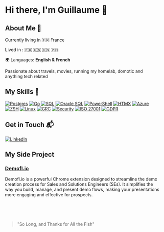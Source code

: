 # Hi there, I'm Guillaume 👋

## About Me 🚀

Currently living in 🇫🇷 France

Lived in :
🇫🇷 🇺🇸 🇨🇳 🇵🇭

🌍 Languages: **English & French**

Passionate about travels, movies, running my homelab, domotic and anything tech related

## My Skills 🧠
[![Postgres](https://img.shields.io/badge/PostgreSQL-316192?style=for-the-badge&logo=postgresql&logoColor=white)](https://www.postgresql.org/)
[![Go](https://img.shields.io/badge/Go-00ADD8?style=for-the-badge&logo=go&logoColor=white)](https://golang.org/)
[![SQL](https://img.shields.io/badge/SQL-4479A1?style=for-the-badge&logo=sql&logoColor=white)](https://en.wikipedia.org/wiki/SQL)
[![Oracle SQL](https://img.shields.io/badge/Oracle_SQL-F80000?style=for-the-badge&logo=oracle&logoColor=white)](https://www.oracle.com/database/technologies/appdev/sqldeveloper-landing.html)
[![PowerShell](https://img.shields.io/badge/PowerShell-5391FE?style=for-the-badge&logo=powershell&logoColor=white)](https://docs.microsoft.com/en-us/powershell/)
[![HTMX](https://img.shields.io/badge/HTMX-0c4b8d?style=for-the-badge&logo=htmx&logoColor=white)](https://htmx.org/)
[![Azure](https://img.shields.io/badge/Azure-0078D4?style=for-the-badge&logo=microsoft-azure&logoColor=white)](https://azure.microsoft.com/)
[![ZSH](https://img.shields.io/badge/ZSH-000000?style=for-the-badge&logo=gnu-bash&logoColor=white)](https://www.zsh.org/)
[![Linux](https://img.shields.io/badge/Linux-FCC624?style=for-the-badge&logo=linux&logoColor=black)](https://www.kernel.org/)
[![GRC](https://img.shields.io/badge/GRC-008080?style=for-the-badge&logo=grc&logoColor=white)](https://en.wikipedia.org/wiki/Governance,_risk_management,_and_compliance)
[![Security](https://img.shields.io/badge/Security-FFA500?style=for-the-badge&logo=security&logoColor=white)](https://en.wikipedia.org/wiki/Computer_security)
[![ISO 27001](https://img.shields.io/badge/ISO%2027001-0033A0?style=for-the-badge&logo=iso-27001&logoColor=white)](https://en.wikipedia.org/wiki/ISO/IEC_27001)
[![GDPR](https://img.shields.io/badge/GDPR-0044AA?style=for-the-badge&logo=gdpr&logoColor=white)](https://en.wikipedia.org/wiki/General_Data_Protection_Regulation)

<!--[![LinkedIn](https://img.shields.io/badge/LinkedIn-0077B5?style=for-the-badge&logo=linkedin&logoColor=white)](https://www.linkedin.com/in/consultant42/)-->

## Get in Touch 📬
<a href="https://www.linkedin.com/in/guigui42/" target="_blank">
    <img src="https://img.shields.io/badge/LinkedIn-0077B5?style=for-the-badge&logo=linkedin&logoColor=white" alt="LinkedIn">
</a>

## My Side Project
### [Demofl.io](https://github.com/demofl-io/demofl.io?tab=readme-ov-file)
Demofl.io is a powerful Chrome extension designed to streamline the demo creation process for Sales and Solutions Engineers (SEs). It simplifies the way you build, manage, and present demo flows, making your presentations more engaging and effective for prospects.



<br />
<br />
<br />

> "So Long, and Thanks for All the Fish"


    
